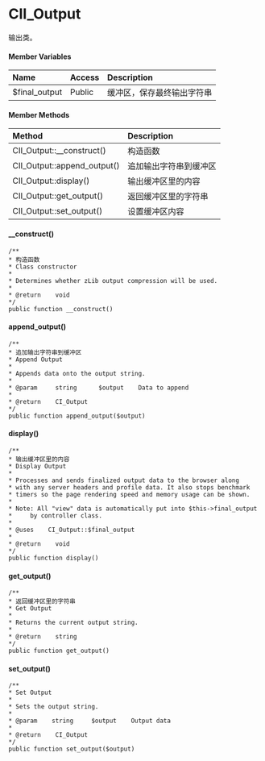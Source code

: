 # CII\_Output

输出类。

#### Member Variables

| Name | Access | Description |
| :--- | :--- | :--- |
| $final\_output | Public | 缓冲区，保存最终输出字符串 |

#### Member Methods

| Method | Description |
| :--- | :--- |
| CII\_Output::\_\_construct\(\) | 构造函数 |
| CII\_Output::append\_output\(\) | 追加输出字符串到缓冲区 |
| CII\_Output::display\(\) | 输出缓冲区里的内容 |
| CII\_Output::get\_output\(\) | 返回缓冲区里的字符串 |
| CII\_Output::set\_output\(\) | 设置缓冲区内容 |

#### \_\_construct\(\)

```
/**
* 构造函数
* Class constructor
*
* Determines whether zLib output compression will be used.
*
* @return    void
*/
public function __construct()
```

#### append\_output\(\)

```
/**
* 追加输出字符串到缓冲区
* Append Output
*
* Appends data onto the output string.
*
* @param     string      $output    Data to append
*
* @return    CI_Output
*/
public function append_output($output)
```

#### display\(\)

```
/**
* 输出缓冲区里的内容
* Display Output
*
* Processes and sends finalized output data to the browser along
* with any server headers and profile data. It also stops benchmark
* timers so the page rendering speed and memory usage can be shown.
*
* Note: All "view" data is automatically put into $this->final_output
*     by controller class.
*
* @uses    CI_Output::$final_output
* 
* @return    void
*/
public function display()
```

#### get\_output\(\)

```
/**
* 返回缓冲区里的字符串
* Get Output
*
* Returns the current output string.
*
* @return    string
*/
public function get_output()
```

#### set\_output\(\)

```
/**
* Set Output
*
* Sets the output string.
*
* @param    string     $output    Output data
*
* @return    CI_Output
*/
public function set_output($output)
```



